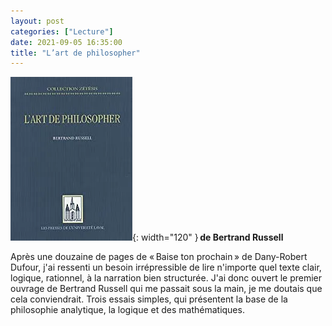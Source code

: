 ```yaml
---
layout: post
categories: ["Lecture"]
date: 2021-09-05 16:35:00
title: "L’art de philosopher"
---
```


![couverture](/assets/images/couv_lecture/artphilo.webp){: width="120" } **de Bertrand Russell**

Après une douzaine de pages de « Baise ton prochain » de Dany-Robert
Dufour, j'ai ressenti un besoin irrépressible de lire n'importe quel
texte clair, logique, rationnel, à la narration bien structurée. J'ai
donc ouvert le premier ouvrage de Bertrand Russell qui me passait sous
la main, je me doutais que cela conviendrait. Trois essais simples, qui
présentent la base de la philosophie analytique, la logique et des
mathématiques.
